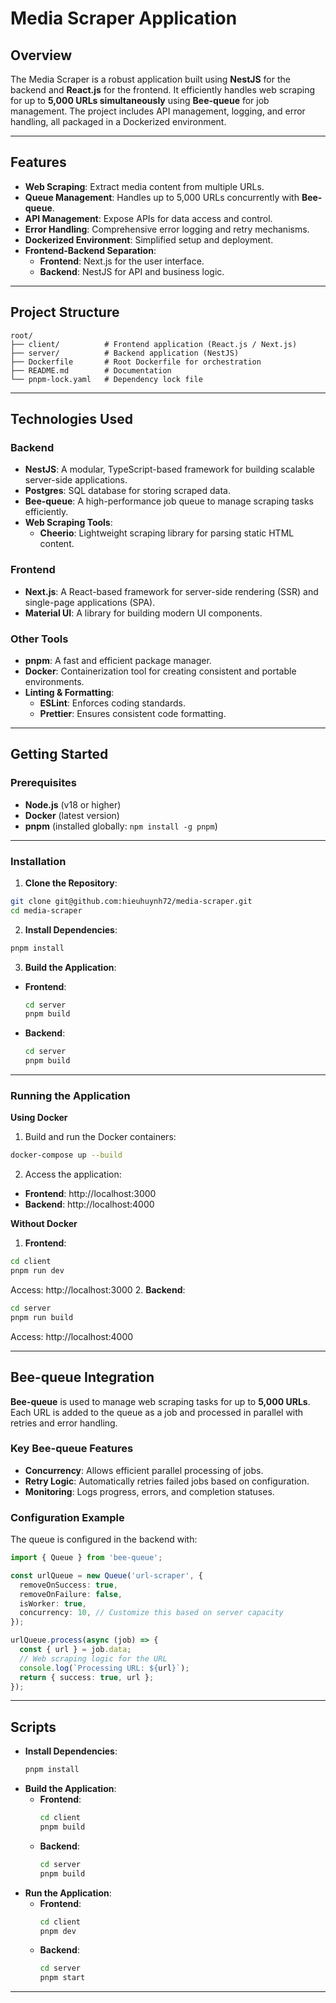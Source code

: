 # **Media Scraper Application**

## **Overview**
The Media Scraper is a robust application built using **NestJS** for the backend and **React.js** for the frontend. It efficiently handles web scraping for up to **5,000 URLs simultaneously** using **Bee-queue** for job management. The project includes API management, logging, and error handling, all packaged in a Dockerized environment.

---

## **Features**
- **Web Scraping**: Extract media content from multiple URLs.
- **Queue Management**: Handles up to 5,000 URLs concurrently with **Bee-queue**.
- **API Management**: Expose APIs for data access and control.
- **Error Handling**: Comprehensive error logging and retry mechanisms.
- **Dockerized Environment**: Simplified setup and deployment.
- **Frontend-Backend Separation**:
  - **Frontend**: Next.js for the user interface.
  - **Backend**: NestJS for API and business logic.

---

## **Project Structure**
  ```plaintext
  root/
  ├── client/          # Frontend application (React.js / Next.js)
  ├── server/          # Backend application (NestJS)
  ├── Dockerfile       # Root Dockerfile for orchestration
  ├── README.md        # Documentation
  └── pnpm-lock.yaml   # Dependency lock file
  ```

---

## Technologies Used

### **Backend**
- **NestJS**: A modular, TypeScript-based framework for building scalable server-side applications.
- **Postgres**: SQL database for storing scraped data.
- **Bee-queue**: A high-performance job queue to manage scraping tasks efficiently.
- **Web Scraping Tools**: 
  - **Cheerio**: Lightweight scraping library for parsing static HTML content.

### **Frontend**
- **Next.js**: A React-based framework for server-side rendering (SSR) and single-page applications (SPA).
- **Material UI**: A library for building modern UI components.

### **Other Tools**
- **pnpm**: A fast and efficient package manager.
- **Docker**: Containerization tool for creating consistent and portable environments.
- **Linting & Formatting**: 
  - **ESLint**: Enforces coding standards.
  - **Prettier**: Ensures consistent code formatting.
 
---

## **Getting Started**

### **Prerequisites**
- **Node.js** (v18 or higher)
- **Docker** (latest version)
- **pnpm** (installed globally: `npm install -g pnpm`)

---

### **Installation**

1. **Clone the Repository**:
  ```bash
  git clone git@github.com:hieuhuynh72/media-scraper.git
  cd media-scraper
   ```
2. **Install Dependencies**:
  ```bash
  pnpm install
  ```
3. **Build the Application**:
- **Frontend**:
  ```bash
  cd server
  pnpm build
  ```
- **Backend**:
  ```bash
  cd server
  pnpm build
   ```
---
### **Running the Application**

**Using Docker**
1. Build and run the Docker containers:
  ```bash
  docker-compose up --build
  ```
2. Access the application:
  - **Frontend**: http://localhost:3000
  - **Backend**: http://localhost:4000
  
**Without Docker**
1. **Frontend**:
  ```bash
  cd client
  pnpm run dev
  ```
  Access: http://localhost:3000
2. **Backend**:
  ```bash
  cd server
  pnpm run build
  ```
  Access: http://localhost:4000

---

## **Bee-queue Integration**

**Bee-queue** is used to manage web scraping tasks for up to **5,000 URLs**. Each URL is added to the queue as a job and processed in parallel with retries and error handling.

### **Key Bee-queue Features**
- **Concurrency**: Allows efficient parallel processing of jobs.
- **Retry Logic**: Automatically retries failed jobs based on configuration.
- **Monitoring**: Logs progress, errors, and completion statuses.

### **Configuration Example**
The queue is configured in the backend with:
  ```typescript
  import { Queue } from 'bee-queue';

  const urlQueue = new Queue('url-scraper', {
    removeOnSuccess: true,
    removeOnFailure: false,
    isWorker: true,
    concurrency: 10, // Customize this based on server capacity
  });

  urlQueue.process(async (job) => {
    const { url } = job.data;
    // Web scraping logic for the URL
    console.log(`Processing URL: ${url}`);
    return { success: true, url };
  });
  ```

---

## **Scripts**
  - **Install Dependencies**:
    ```bash
    pnpm install
    ```
  - **Build the Application**:
    - **Frontend**:
      ```bash
      cd client
      pnpm build
      ```
    - **Backend**:
      ```bash
      cd server
      pnpm build
      ```
  - **Run the Application**:
    - **Frontend**:
      ```bash
      cd client
      pnpm dev
      ```
    - **Backend**:
      ```bash
      cd server
      pnpm start
      ```

---
